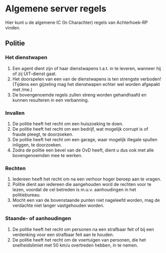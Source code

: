# Algemene server regels

Hier kunt u de algemene IC (In Charachter) regels van Achterhoek-RP vinden.

## Politie
### Het dienstwapen
1. Een agent dient zijn of haar dienstwapens t.a.t. in te leveren, wanneer hij of zij UIT-dienst gaat.
2. Het doorspelen van een van de dienstwapens is ten strengste verboden! (Tijdens een gijzeling mag het dienstwapen echter wel worden afgepakt met /me.)
3. De bovengenoemde regels zullen streng worden gehandhaafd en kunnen resulteren in een verbanning.

### Invallen
1. De politie heeft het recht om een huiszoeking te doen.
2. De politie heeft het recht om een bedrijf, wat mogelijk corrupt is of fraude pleegt, te doorzoeken. 
3. De politie heeft het recht om een garage, waar mogelijk illegale spullen inliggen, te doorzoeken. 
4. Zodra de politie een bevel van de OvD heeft, dient u dus ook met alle bovengenoemden mee te werken.

### Rechten
1. Iedereen heeft het recht om na een verhoor hoger beroep aan te vragen.
2. Politie dient aan iedereen die aangehouden word de rechten voor te lezen, voordat de cel betreden is m.u.v. aanhoudingen in het politiebureau. 
3. Mocht een van de bovenstaande punten niet nageleefd worden, mag de verdachte niet langer vastgehouden worden.

### Staande- of aanhoudingen
1. De politie heeft het recht om personen na een strafbaar feit of bij een verdenking voor een strafbaar feit aan te houden.
2. De politie heeft het recht om de voertuigen van personen, die het snelheidslimiet met 50 km/u overtreden hebben, in te nemen.

